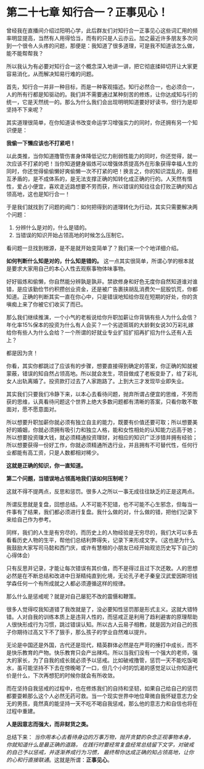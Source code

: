 # 第二十七章 知行合一？正事见心！

曾经我在直播间介绍过阳明心学，此后群友们对知行合一正事见心这些词汇用的频率明显提高，当然有人用得恰当，而有的只是人云亦云。加之最近许多朋友多次问到一个很令人头疼的问题，那便是：我知道了很多道理，可是我不知道该怎么做，能不能帮帮我？

所以我认为有必要对知行合一这个概念深入地讲一讲，把它彻底揉碎切开让大家更容易消化，从而解决知易行难的问题。

首先，知行合一并非一种目标，而是一种客观描述。知行必然合一，也必须合一，人的所有行都是知驱动的。我们并不需要通过某种刻苦的修炼，让你达成知与行的统一，它是天然统一的。那么为什么我们会出现明明知道要好好读书，但行为是却坚持不下来呢？

其实道理很简单，在你知道读书改变命运学习增强实力的同时，你还拥有另一个知识便是：

**我偷一下懒应该也不打紧吧！**

以此类推，当你知道撸管伤害身体降低记忆力削弱性能力的同时，你还觉得，就一次应该不打紧的吧！当你知道健身锻炼可以增强体质提高外在形象获得幸福人生的同时，你还觉得偷偷懒好爽偷懒一次不打紧的吧！换言之，你的知识混乱的，是相互矛盾的，是不成体系的，是无法支撑正确的知转化成正确的行的。人天然有惰性，爱占小便宜，喜欢走近路想要不劳而获，所以错误的知往往会打败正确的知占领高地，这也是知行合一！

于是我们就找到了问题的阀门：如何把得到的道理转化为行动，其实只需要解决两个问题：

1. 分辨什么是对的，什么是错的。
2. 当错误的知识开始占领高地的时候怎么压制它。

看问题一旦找到根源，是不是就开始变简单了？我们来一个个地详细介绍。

**如何判断什么知是对的，什么知是错的。** 这一点其实很简单，所谓心学的根本就是要求大家用自己的本心人性去观察事物体味事物。

好好锻炼和偷懒，你自然能分辨孰是孰非。禁欲修身和好色无度你自然知道谁对谁错，是应该勤俭节约积攒创业资金，还是被广告裹挟胡乱消费欠一屁股饥荒，你都知道。正确的判断其实一直在你心中，只是错误地知给你现在短期的好处，你的贪嗔痴上来了你被它们收买了而已。

那么我们继续推演，一个小气的老板说给你升职加薪让你背锅有些人为什么会信？ 年化率15%保本的投资为什么有人会买？一个劣迹斑斑的大龄剩女说30万彩礼嫁给你有些人为什么会给？一个所谓的好就业专业扩招扩招再扩招为什么还有人去上？

都是因为贪！

你看，其实你都跳过了应该有的步骤，想要直接得到确定的答案，你正确的知就被蒙蔽，错误的知自然占领高地。所以就会发生，项目做成了老板变卦了，给了彩礼女人出轨离婚了。投资款打过去了人家跑路了。上到大三才发现毕业即失业。

其实我们只要我们冷静下来，以本心去看待问题，抛弃所谓占便宜的思维，不劳而获的思维，认真看待问题这个世界上绝大多数问题都有清晰的答案，只看你敢不敢面对，愿不愿意面对。

所以想要升职加薪你就必须有独立自主的能力，既要有价值还要可取；所以想要美好的婚姻，你就必须拥有吸引力和独立人格，能和女性相处的认知能力远高于她；所以想要投资赚大钱，就必须精通投资理财，对相应的知识广泛涉猎并拥有经验；所以想要获得一份好工作，你就必须精通所选行业，并且拥有不可替代性，任何行业都能有高工资，只是人数都相对稀少。

**这就是正确的知识，你一直知道。**

**第二个问题，当错误地占领高地我们该如何压制呢？**

这就不得不提两点，反思和惩罚。很多人之所以一事无成往往缺乏的正是这两点。

所谓反思就是复盘，回想总结。人不可能不犯错，也不可能不心生邪念，但每当一件事有了结果，我们都必须进行复盘。我什么做的对，什么做的错，把他们记录下来给自己作为参考。

同样，我们的人生是有穷尽的，而历史上的人物经验是无穷尽的，我们大可以多去看看历史人物的生平，帮他们总结利弊得失，记录下来形成文字。（这也是为什么我鼓励大家写司马懿和西门庆，或许有慧根的小朋友已经开始观览历史写下自己的心得体会）

只有反思并记录，才能让每次错误有其价值，而不是得过且过下次还敢。人的思想必然是在不断总结和改进中日渐精纯直到化境，无论孔子老子秦皇汉武爱因斯坦钱学森任何一个有所成就之人都必须遵循这样的规律。

那么什么是惩戒呢？就是对自己屡犯不改的震慑和鞭策。

很多人觉得哎我知道错了我改就是了，没必要知性惩罚那是形式主义。这就大错特错。人对自我的训练本质上是违背人性的，而惩戒正是利用了趋利避害的原理帮助人很快形成行为习惯，跳过错误认知。所以古人云易子相教，就是因为对自己的孩子你期待过高又下不了狠手，那么孩子的学业自然难以提升。

无论是中国还是外国，古代还是现代，精英群体必然是在严苛的捶打中成长，而不是快乐教育的产物。快乐教育只会产出辣鸡。所以当我们没有一个强大的老师，强大的家长，为了自我的成长就必须予以惩戒。比如破戒撸管，惩罚一天不能吃饭喝水，虽可能坚持不下去在傍晚喝了一口，但几个小时的饥渴的感觉足以让你知道代价是什么，下次再想犯的时候你就会有所收敛。

而在坚持自我惩戒的过程中，也在修炼我们的自持和坚韧，如果自己给自己的惩罚都要耍赖那么这个人必然无药可救。当一个现实世界中地位卑微自我怀疑意志力全无的男孩，竟然真的能坚持一天不吃不喝自我惩戒，那么他的意志力和自信也将在过程中重建。

**人是因意志而强大，而非财货之类。**

总结下来：
_当你用本心去看待身边的万事万物，抛开贪婪的杂念正视事物本身，你就知道什么是最正确的道路，
在践行时要经常复盘经常总结留下文字，对破戒的自己予以惩戒，并逐渐养成行为习惯，
最终帮你达成正确的知占领高地，让你的心和行直接联通_。这就是所谓：**正事见心**。
